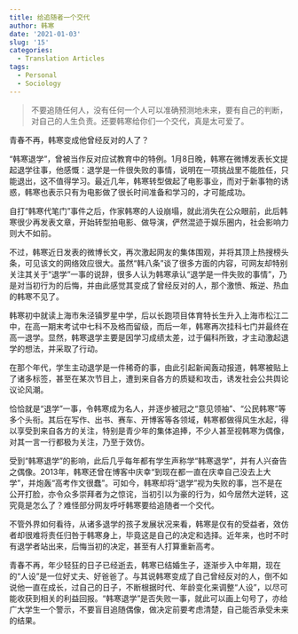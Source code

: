 ```yaml
---
title: 给追随者一个交代
author: 韩寒
date: '2021-01-03'
slug: '15'
categories:
  - Translation Articles
tags:
  - Personal
  - Sociology
---
```


> 不要追随任何人，没有任何一个人可以准确预测地未来，要有自己的判断，对自己的人生负责。还要韩寒给你们一个交代，真是太可爱了。

青春不再，韩寒变成他曾经反对的人了？

“韩寒退学”，曾被当作反对应试教育中的特例。1月8日晚，韩寒在微博发表长文提起退学往事，他感慨：退学是一件很失败的事情，说明在一项挑战里不能胜任，只能退出，这不值得学习。最近几年，韩寒转型做起了电影事业，而对于新事物的诱惑，韩寒也表示只有为电影做了很长时间准备和学习的，才可能成功。

自打“韩寒代笔门”事件之后，作家韩寒的人设崩塌，就此消失在公众眼前，此后韩寒很少再发表文章，开始转型拍电影、做导演，俨然混迹于娱乐圈内，社会影响力则大不如前。

不过，韩寒近日发表的微博长文，再次激起网友的集体围观，并将其顶上热搜榜头条，可见该文的网络效应很大。虽然“韩八条”谈了很多方面的内容，可网友却特别关注其关于“退学”一事的说辞，很多人认为韩寒承认“退学是一件失败的事情”，乃是对当初行为的后悔，并由此感觉其变成了曾经反对的人，那个激愤、叛逆、热血的韩寒不见了。

韩寒初中就读上海市朱泾镇罗星中学，后以长跑项目体育特长生升入上海市松江二中，在高一期末考试中七科不及格而留级，而后一年，韩寒再次挂科七门并最终在高一退学。显然，韩寒退学主要是因学习成绩太差，过于偏科所致，才主动激起退学的想法，并采取了行动。

在那个年代，学生主动退学是一件稀奇的事，由此引起新闻轰动报道，韩寒被贴上了诸多标签，甚至在某次节目上，遭到来自各方的质疑和攻击，诱发社会公共舆论议论风潮。

恰恰就是“退学”一事，令韩寒成为名人，并逐步被冠之“意见领袖”、“公民韩寒”等多个头衔。其后在写作、出书、赛车、开博客等各领域，韩寒都做得风生水起，得以享受到来自各方的关注，特别是青少年的集体追捧，不少人甚至视韩寒为偶像，对其一言一行都极为关注，乃至于效仿。

受到“韩寒退学”的影响，此后几乎每年都有学生声称学“韩寒退学”，并有人兴奋告之偶像。2013年，韩寒还曾在博客中庆幸“到现在都一直在庆幸自己没去上大学”，并炮轰“高考作文很蠢”。可如今，韩寒却将“退学”视为失败的事，岂不是在公开打脸，亦令众多崇拜者为之惊诧，当初引以为豪的行为，如今居然大逆转，这究竟是怎么了？难怪部分网友呼吁韩寒要给追随者一个交代。

不管外界如何看待，从诸多退学的孩子发展状况来看，韩寒是仅有的受益者，效仿者却很难将责任归咎于韩寒身上，毕竟这是自己的决定和选择。近年来，也时不时有退学者站出来，后悔当初的决定，甚至有人打算重新高考。

青春不再，年少轻狂的日子已经逝去，韩寒已结婚生子，逐渐步入中年期，现在的“人设”是一位好丈夫、好爸爸了。与其说韩寒变成了自己曾经反对的人，倒不如说他一直在成长，过自己的日子，不断根据时代、年龄变化来调整“人设”，以尽可能收获到相关的利益回报。“韩寒退学”是否失败一事，就此可以画上句号了，亦给广大学生一个警示，不要盲目追随偶像，做决定前要考虑清楚，自己能否承受未来的结果。